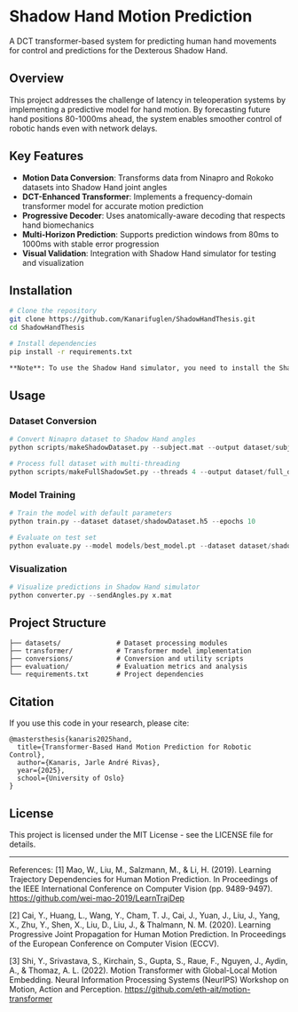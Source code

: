 # Shadow Hand Motion Prediction

A DCT transformer-based system for predicting human hand movements for control and predictions for the Dexterous Shadow Hand.

## Overview

This project addresses the challenge of latency in teleoperation systems by implementing a predictive model for hand motion. By forecasting future hand positions 80-1000ms ahead, the system enables smoother control of robotic hands even with network delays.

## Key Features

- **Motion Data Conversion**: Transforms data from Ninapro and Rokoko datasets into Shadow Hand joint angles
- **DCT-Enhanced Transformer**: Implements a frequency-domain transformer model for accurate motion prediction
- **Progressive Decoder**: Uses anatomically-aware decoding that respects hand biomechanics
- **Multi-Horizon Prediction**: Supports prediction windows from 80ms to 1000ms with stable error progression
- **Visual Validation**: Integration with Shadow Hand simulator for testing and visualization

## Installation

```bash
# Clone the repository
git clone https://github.com/Kanarifuglen/ShadowHandThesis.git
cd ShadowHandThesis

# Install dependencies
pip install -r requirements.txt

**Note**: To use the Shadow Hand simulator, you need to install the Shadow Robot Company's software. See the [installation guide](https://github.com/sinlab-uio/rokoko-to-robots) for more details.
```

## Usage

### Dataset Conversion
```python
# Convert Ninapro dataset to Shadow Hand angles
python scripts/makeShadowDataset.py --subject.mat --output dataset/subject1.npz

# Process full dataset with multi-threading
python scripts/makeFullShadowSet.py --threads 4 --output dataset/full_dataset.h5
```

### Model Training
```python
# Train the model with default parameters
python train.py --dataset dataset/shadowDataset.h5 --epochs 10

# Evaluate on test set
python evaluate.py --model models/best_model.pt --dataset dataset/shadowDataset.h5
```

### Visualization
```python
# Visualize predictions in Shadow Hand simulator
python converter.py --sendAngles.py x.mat
```

## Project Structure

```
├── datasets/              # Dataset processing modules 
├── transformer/           # Transformer model implementation
├── conversions/           # Conversion and utility scripts
├── evaluation/            # Evaluation metrics and analysis
└── requirements.txt       # Project dependencies
```

## Citation

If you use this code in your research, please cite:

```
@mastersthesis{kanaris2025hand,
  title={Transformer-Based Hand Motion Prediction for Robotic Control},
  author={Kanaris, Jarle André Rivas},
  year={2025},
  school={University of Oslo}
}
```

## License

This project is licensed under the MIT License - see the LICENSE file for details.

---

References:
[1] Mao, W., Liu, M., Salzmann, M., & Li, H. (2019). Learning Trajectory Dependencies for Human Motion Prediction. In Proceedings of the IEEE International Conference on Computer Vision (pp. 9489-9497). https://github.com/wei-mao-2019/LearnTrajDep

[2] Cai, Y., Huang, L., Wang, Y., Cham, T. J., Cai, J., Yuan, J., Liu, J., Yang, X., Zhu, Y., Shen, X., Liu, D., Liu, J., & Thalmann, N. M. (2020). Learning Progressive Joint Propagation for Human Motion Prediction. In Proceedings of the European Conference on Computer Vision (ECCV).

[3] Shi, Y., Srivastava, S., Kirchain, S., Gupta, S., Raue, F., Nguyen, J., Aydin, A., & Thomaz, A. L. (2022). Motion Transformer with Global-Local Motion Embedding. Neural Information Processing Systems (NeurIPS) Workshop on Motion, Action and Perception. https://github.com/eth-ait/motion-transformer
